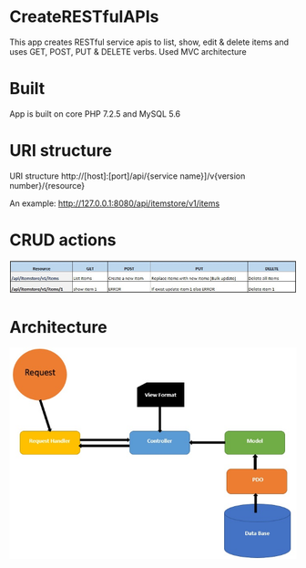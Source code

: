 # CreateRESTfulAPIs

This app creates RESTful service apis to list, show, edit & delete items and uses GET, POST, PUT & DELETE verbs. Used MVC architecture


# Built
App is built on core PHP 7.2.5 and MySQL 5.6

# URI structure
URI structure http://[host]:[port]/api/{service name}]/v{version number}/{resource}

An example: http://127.0.0.1:8080/api/itemstore/v1/items


# CRUD actions
![CURD_actions.jpg](./img/CURD_actions.jpg)



# Architecture

![architecture_create_rest_api.jpg](./img/architecture_create_rest_api.jpg)

